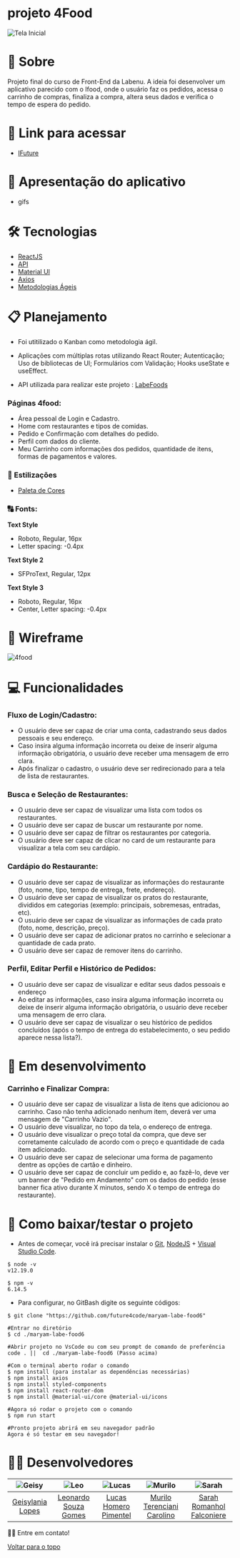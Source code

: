 # projeto 4Food 
![Tela Inicial](https://user-images.githubusercontent.com/86701927/139736513-c05e5ab1-9a65-4c19-9692-cad07c1a6f0b.png)

# 📄 Sobre

Projeto final do curso de Front-End da Labenu. A ideia foi desenvolver um aplicativo parecido com o Ifood, onde o usuário faz os pedidos, acessa o carrinho de compras, finaliza a compra, altera seus dados e verifica o tempo de espera do pedido. 

# 🔗 Link para acessar

- [IFuture](https://ifuture-4food.surge.sh/)


# 📲 Apresentação do aplicativo

- gifs 

# 🛠 Tecnologias

- [ReactJS](https://pt-br.reactjs.org/)
- [API](https://www.postman.com/home)
- [Material UI](https://mui.com/pt/getting-started/installation/)
- [Axios](https://axios-http.com/docs/intro)
- [Metodologias Ágeis](https://trello.com/b/5FldI0TK/kanban-quadro-modelo)

# 📋 Planejamento

- Foi utitilizado o Kanban como metodologia ágil.
- Aplicações com múltiplas rotas utilizando React Router;  Autenticação;  Uso de bibliotecas de UI;  Formulários com Validação;  Hooks useState e useEffect.

- API utilizada para realizar este projeto : [LabeFoods](https://documenter.getpostman.com/view/7549981/SWTEdGtT)
 
### Páginas 4food:
 - Área pessoal de Login e Cadastro.
 - Home com restaurantes e tipos de comidas.
 - Pedido e Confirmação com detalhes do pedido. 
 - Perfil com dados do cliente.
 - Meu Carrinho com informações dos pedidos, quantidade de itens, formas de pagamentos e valores.
 
### 🎨 Estilizações

- [Paleta de Cores](https://coolors.co/e8222e-fdfdfd-b8b8b8-000000)

### 🔠 Fonts: 
**Text Style**
- Roboto, Regular, 16px 
- Letter spacing: -0.4px

**Text Style 2**
- SFProText, Regular, 12px

**Text Style 3**
- Roboto, Regular, 16px
- Center, Letter spacing: -0.4px

# 🧩 Wireframe
![4food](https://user-images.githubusercontent.com/86701927/139914521-33fddf9a-ec20-42db-b76d-a0ad95059708.png)


# 💻 Funcionalidades

### Fluxo de Login/Cadastro:
- O usuário deve ser capaz de criar uma conta, cadastrando seus dados pessoais e seu endereço.
- Caso insira alguma informação incorreta ou deixe de inserir alguma informação obrigatória, o usuário deve receber uma mensagem de erro clara.
- Após finalizar o cadastro, o usuário deve ser redirecionado para a tela de lista de restaurantes.

### Busca e Seleção de Restaurantes:
- O usuário deve ser capaz de visualizar uma lista com todos os restaurantes.
- O usuário deve ser capaz de buscar um restaurante por nome.
- O usuário deve ser capaz de filtrar os restaurantes por categoria.
- O usuário deve ser capaz de clicar no card de um restaurante para visualizar a tela com seu cardápio.

### Cardápio do Restaurante:
- O usuário deve ser capaz de visualizar as informações do restaurante (foto, nome, tipo, tempo de entrega, frete, endereço).
- O usuário deve ser capaz de visualizar os pratos do restaurante, divididos em categorias (exemplo: principais, sobremesas, entradas, etc).
- O usuário deve ser capaz de visualizar as informações de cada prato (foto, nome, descrição, preço).
- O usuário deve ser capaz de adicionar pratos no carrinho e selecionar a quantidade de cada prato.
- O usuário deve ser capaz de remover itens do carrinho.

### Perfil, Editar Perfil e Histórico de Pedidos:
- O usuário deve ser capaz de visualizar e editar seus dados pessoais e endereço
- Ao editar as informações, caso insira alguma informação incorreta ou deixe de inserir alguma informação obrigatória, o usuário deve receber uma mensagem de erro clara.
- O usuário deve ser capaz de visualizar o seu histórico de pedidos concluídos (após o tempo de entrega do estabelecimento, o seu pedido aparece nessa lista?).

# 🚧 Em desenvolvimento

### Carrinho e Finalizar Compra:
- O usuário deve ser capaz de visualizar a lista de itens que adicionou ao carrinho. Caso não tenha adicionado nenhum item, deverá ver uma mensagem de "Carrinho Vazio".
- O usuário deve visualizar, no topo da tela, o endereço de entrega.
- O usuário deve visualizar o preço total da compra, que deve ser corretamente calculado de acordo com o preço e quantidade de cada item adicionado.
- O usuário deve ser capaz de selecionar uma forma de pagamento dentre as opções de cartão e dinheiro.
- O usuário deve ser capaz de concluir um pedido e, ao fazê-lo, deve ver um banner de "Pedido em Andamento" com os dados do pedido (esse banner fica ativo durante X minutos, sendo X o tempo de entrega do restaurante).

# 💾️ Como baixar/testar o projeto

- Antes de começar, você irá precisar instalar o [Git](https://git-scm.com/), [NodeJS](https://nodejs.org/pt-br/download/) + [Visual Studio Code](https://code.visualstudio.com/).

```# Versões mínimas ou superiores.
$ node -v
v12.19.0

$ npm -v
6.14.5
```

- Para configurar, no GitBash digite os seguinte códigos:

```# Clonar o repositório
$ git clone "https://github.com/future4code/maryam-labe-food6"

#Entrar no diretório
$ cd ./maryam-labe-food6

#Abrir projeto no VsCode ou com seu prompt de comando de preferência
code . ||  cd ./maryam-labe-food6 (Passo acima) 

#Com o terminal aberto rodar o comando
$ npm install (para instalar as dependências necessárias)
$ npm install axios
$ npm install styled-components
$ npm install react-router-dom
$ npm install @material-ui/core @material-ui/icons

#Agora só rodar o projeto com o comando
$ npm run start

#Pronto projeto abrirá em seu navegador padrão
Agora é só testar em seu navegador!
```


# 👩‍💻 Desenvolvedores

![Geisy](https://user-images.githubusercontent.com/86701927/139923314-24f11459-68da-4387-941b-a91640ec2467.jpg) | ![Leo](https://user-images.githubusercontent.com/86701927/139923382-99f769b7-0ef7-43e0-98df-bce6da35a4fc.jpg) | ![Lucas](https://user-images.githubusercontent.com/86701927/139923470-4b05d792-4b33-4bb1-b3bc-71950c7dbb47.JPG) | ![Murilo](https://user-images.githubusercontent.com/86701927/139923503-e4ea38cb-f999-42d6-9953-132a146fda0c.jpg) | ![Sarah](https://user-images.githubusercontent.com/86701927/139923533-9d3064bf-071e-4651-840f-4434d2b24a7b.jpg)
:------: | :------: | :------: | :------: | :------:
[Geisylania Lopes](https://www.linkedin.com/in/geisy-lopes-05b3b5219) | [Leonardo Souza Gomes](https://www.linkedin.com/in/leonardo-gomes-353593182) | [Lucas Homero Pimentel](https://www.linkedin.com/in/lucas-homero-19b97581) | [Murilo Terenciani Carolino](https://www.linkedin.com/in/muriloterenciani) | [Sarah Romanhol Falconiere](https://www.linkedin.com/in/sarahromanhol)

👋🏽 Entre em contato!

<a href="#top">Voltar para o topo</a>
